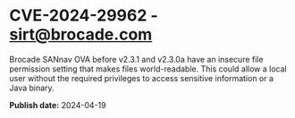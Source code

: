 # CVE-2024-29962 - sirt@brocade.com

Brocade SANnav OVA before v2.3.1 and v2.3.0a have an insecure file permission setting that makes files world-readable. This could allow a local user without the required privileges to access sensitive information or a Java binary.



**Publish date:** 2024-04-19
